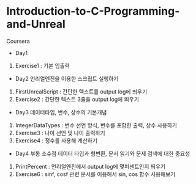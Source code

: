 # Introduction-to-C-Programming-and-Unreal
Coursera

- Day1
1. Exercise1 : 기본 입출력

- Day2
언리얼엔진을 이용한 스크립트 실행하기
1. FirstUnrealScript : 간단한 텍스트를 output log에 띄우기
2. Exercise2 : 간단한 텍스트 3줄을 output log에 띄우기

- Day3
데이터타입, 변수, 상수의 기본개념
1. IntegerDataTypes : 변수 선언 방식, 변수를 포함한 출력, 상수 사용하기
2. Exercise3 : 나이 선언 및 나이 출력하기
3. Exercise4 : 정수를 사용해 계산하기

- Day4
부동 소수점 데이터 타입과 형변환, 문서 읽기와 문제 검색에 대한 중요성
1. PrintPercent : 언리얼엔진에서 output log에 몇퍼센트인지 띄우기
2. Exercise6 : sinf, cosf 관련 문서를 이용해서 sin, cos 함수 사용해보기
